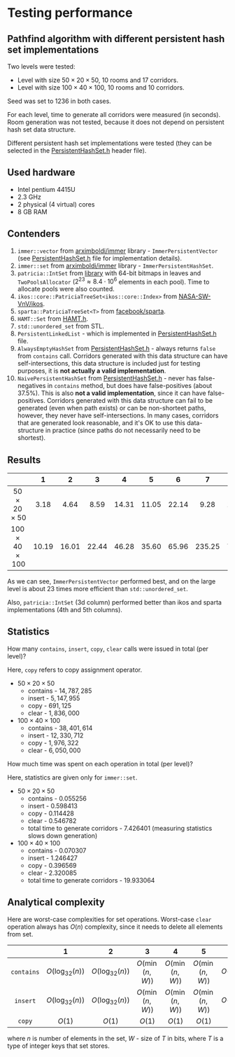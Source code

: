 # Testing performance

## Pathfind algorithm with different persistent hash set implementations

Two levels were tested:
- Level with size $50\times 20 \times 50$, $10$ rooms and $17$ corridors.
- Level with size $100\times 40 \times 100$, $10$ rooms and $10$ corridors.

Seed was set to 1236 in both cases.

For each level, time to generate all corridors were measured (in seconds). Room generation was not tested, because it does not depend on persistent hash set data structure.

Different persistent hash set implementations were tested (they can be selected in the [PersistentHashSet.h](3DRoguelike/3DRoguelike/Game/Algorithms/PersistentHashSet.h) header file).

## Used hardware

- Intel pentium 4415U
- 2.3 GHz
- 2 physical (4 virtual) cores
- 8 GB RAM

## Contenders

1. `immer::vector` from [arximboldi/immer](https://github.com/arximboldi/immer) library - `ImmerPersistentVector` (see [PersistentHashSet.h](3DRoguelike/3DRoguelike/Game/Algorithms/PersistentHashSet.h) file for implementation details).
2. `immer::set` from [arximboldi/immer](https://github.com/arximboldi/immer) library - `ImmerPersistentHashSet`.
3. `patricia::IntSet` from [library](https://github.com/asmorodinov/PersistentSet/tree/master) with 64-bit bitmaps in leaves and `TwoPoolsAllocator` ($2^{23}\approx 8.4 \cdot 10^6$ elements in each pool). Time to allocate pools were also counted.
4. `ikos::core::PatriciaTreeSet<ikos::core::Index>` from [NASA-SW-VnV/ikos](https://github.com/NASA-SW-VnV/ikos/tree/master/core/include/ikos/core/adt/patricia_tree).
5. `sparta::PatriciaTreeSet<T>` from [facebook/sparta](https://github.com/facebook/SPARTA/blob/main/include/PatriciaTreeCore.h).
6. `HAMT::Set` from [HAMT.h](3DRoguelike/3DRoguelike/Game/Utility/HAMT.h).
7. `std::unordered_set` from STL.
8. `PersistentLinkedList` - which is implemented in [PersistentHashSet.h](3DRoguelike/3DRoguelike/Game/Algorithms/PersistentHashSet.h) file.
9. `AlwaysEmptyHashSet` from [PersistentHashSet.h](3DRoguelike/3DRoguelike/Game/Algorithms/PersistentHashSet.h) - always returns `false` from `contains` call. Corridors generated with this data structure can have self-intersections, this data structure is included just for testing purposes, it is **not actually a valid implementation**.
10. `NaivePersistentHashSet` from [PersistentHashSet.h](3DRoguelike/3DRoguelike/Game/Algorithms/PersistentHashSet.h) - never has false-negatives in `contains` method, but does have false-positives (about $37.5\%$). This is also **not a valid implementation**, since it can have false-positives. Corridors generated with this data structure can fail to be generated (even when path exists) or can be non-shorteet paths, however, they never have self-intersections. In many cases, corridors that are generated look reasonable, and it's OK to use this data-structure in practice (since paths do not necessarily need to be shortest).

## Results
|                           |   1   |   2   |   3   |   4   |   5   |   6   |   7    |   8   |   9   |  10   |
| :-----------------------: | :---: | :---: | :---: | :---: | :---: | :---: | :----: | :---: | :---: | :---: |
|  $50\times 20\times 50$   | 3.18  | 4.64  | 8.59  | 14.31 | 11.05 | 22.14 |  9.28  | 18.96 | 1.64  | 2.91  |
| $100\times 40 \times 100$ | 10.19 | 16.01 | 22.44 | 46.28 | 35.60 | 65.96 | 235.25 | 70.06 | 4.58  |  8.9  |

As we can see, `ImmerPersistentVector` performed best, and on the large level is about $23$ times more efficient than `std::unordered_set`.

Also, `patricia::IntSet` (3d column) performed better than ikos and sparta implementations (4th and 5th columns).

## Statistics
How many `contains`, `insert`, `copy`, `clear` calls were issued in total (per level)? 

Here, `copy` refers to copy assignment operator.

- $50\times 20\times 50$
  - contains - $14,787,285$
  - insert - $5,147,955$
  - copy - $691,125$
  - clear - $1,836,000$
- $100\times 40\times 100$
  - contains - $38,401,614$
  - insert - $12,330,712$
  - copy - $1,976,322$
  - clear - $6,050,000$

How much time was spent on each operation in total (per level)?

Here, statistics are given only for `immer::set`.
- $50\times 20\times 50$
  - contains - $0.055256$
  - insert - $0.598413$
  - copy - $0.114428$
  - clear - $0.546782$
  - total time to generate corridors - $7.426401$ (measuring statistics slows down generation)
- $100\times 40\times 100$
  - contains - $0.070307$
  - insert - $1.246427$
  - copy - $0.396569$
  - clear - $2.320085$
  - total time to generate corridors - $19.933064$

## Analytical complexity
Here are worst-case complexities for set operations.
Worst-case `clear` operation always has $O(n)$ complexity, since it needs to delete all elements from set.

|            |         1         |         2         |        3        |        4        |        5        |         6         |   7    |   8    |   9    |   10   |
| :--------: | :---------------: | :---------------: | :-------------: | :-------------: | :-------------: | :---------------: | :----: | :----: | :----: | :----: |
| `contains` | $O(\log_{32}(n))$ | $O(\log_{32}(n))$ | $O(\min(n, W))$ | $O(\min(n, W))$ | $O(\min(n, W))$ | $O(\log_{32}(n))$ | $O(1)$ | $O(n)$ | $O(1)$ | $O(1)$ |
|  `insert`  | $O(\log_{32}(n))$ | $O(\log_{32}(n))$ | $O(\min(n, W))$ | $O(\min(n, W))$ | $O(\min(n, W))$ | $O(\log_{32}(n))$ | $O(1)$ | $O(1)$ | $O(1)$ | $O(1)$ |
|   `copy`   |      $O(1)$       |      $O(1)$       |     $O(1)$      |     $O(1)$      |     $O(1)$      |      $O(1)$       | $O(n)$ | $O(1)$ | $O(1)$ | $O(1)$ |

where $n$ is number of elements in the set, $W$ - size of $T$ in bits, where $T$ is a type of integer keys that set stores.
